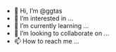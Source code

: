 - 👋 Hi, I’m @ggtas
- 👀 I’m interested in ...
- 🌱 I’m currently learning ...
- 💞️ I’m looking to collaborate on ...
- 📫 How to reach me ...

<!---
ggtas/ggtas is a ✨ special ✨ repository because its `README.md` (this file) appears on your GitHub profile.
You can click the Preview link to take a look at your changes.
--->
